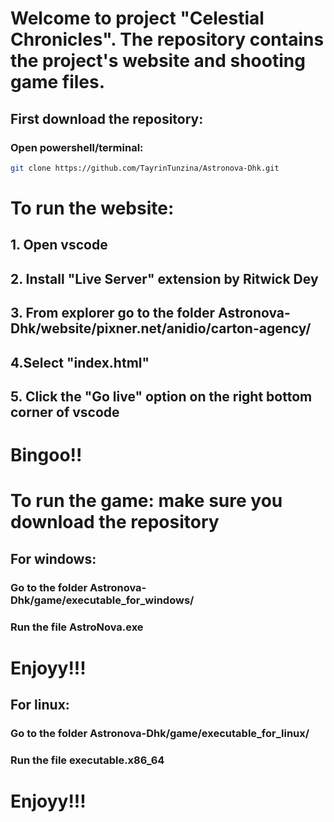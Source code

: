 # Welcome to project "Celestial Chronicles". The repository contains the project's website and shooting game files.
## First download the repository:
### Open powershell/terminal:
```bash
git clone https://github.com/TayrinTunzina/Astronova-Dhk.git
```
# To run the website:
## 1. Open vscode
## 2. Install "Live Server" extension by Ritwick Dey
## 3. From explorer go to the folder Astronova-Dhk/website/pixner.net/anidio/carton-agency/
## 4.Select "index.html"
## 5. Click the "Go live" option on the right bottom corner of vscode
# Bingoo!!

# To run the game: make sure you download the repository
## For windows:
### Go to the folder Astronova-Dhk/game/executable_for_windows/
### Run the file AstroNova.exe
# Enjoyy!!!

## For linux:
### Go to the folder Astronova-Dhk/game/executable_for_linux/
### Run the file executable.x86_64
# Enjoyy!!!
